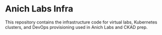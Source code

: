 # Anich Labs Infra

This repository contains the infrastructure code for virtual labs, Kubernetes clusters, and DevOps provisioning used in Anich Labs and CKAD prep.
